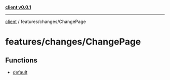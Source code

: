 [**client v0.0.1**](../../../README.md)

***

[client](../../../README.md) / features/changes/ChangePage

# features/changes/ChangePage

## Functions

- [default](functions/default.md)
